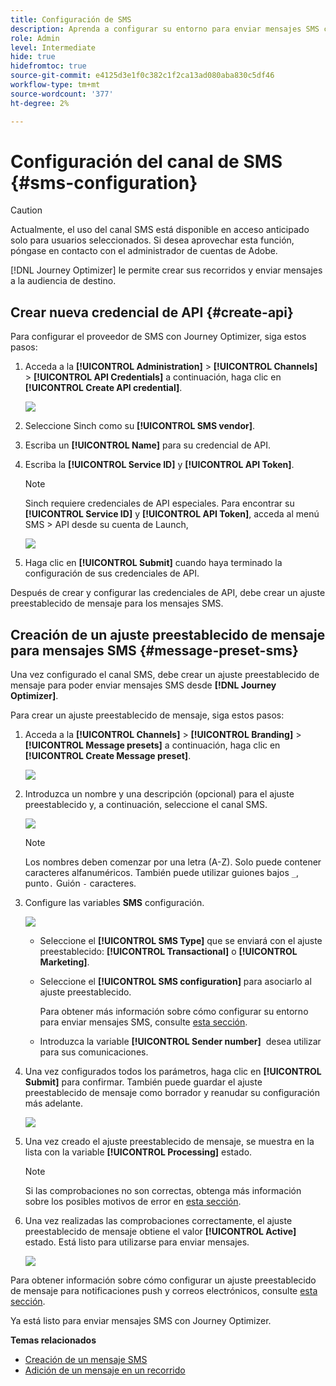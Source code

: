 ```yaml
---
title: Configuración de SMS
description: Aprenda a configurar su entorno para enviar mensajes SMS con Journey Optimizer
role: Admin
level: Intermediate
hide: true
hidefromtoc: true
source-git-commit: e4125d3e1f0c382c1f2ca13ad080aba830c5df46
workflow-type: tm+mt
source-wordcount: '377'
ht-degree: 2%

---
```


# Configuración del canal de SMS {#sms-configuration}

>[!CAUTION]
>
> Actualmente, el uso del canal SMS está disponible en acceso anticipado solo para usuarios seleccionados. Si desea aprovechar esta función, póngase en contacto con el administrador de cuentas de Adobe.

[!DNL Journey Optimizer] le permite crear sus recorridos y enviar mensajes a la audiencia de destino.

## Crear nueva credencial de API {#create-api}

Para configurar el proveedor de SMS con Journey Optimizer, siga estos pasos:

1. Acceda a la **[!UICONTROL Administration]** > **[!UICONTROL Channels]** > **[!UICONTROL API Credentials]** a continuación, haga clic en **[!UICONTROL Create API credential]**.

   ![](../assets/sms_4.png)

1. Seleccione Sinch como su **[!UICONTROL SMS vendor]**.

1. Escriba un **[!UICONTROL Name]** para su credencial de API.

1. Escriba la **[!UICONTROL Service ID]** y **[!UICONTROL API Token]**.

   >[!NOTE]
   >
   > Sinch requiere credenciales de API especiales. Para encontrar su **[!UICONTROL Service ID]** y **[!UICONTROL API Token]**, acceda al menú SMS > API desde su cuenta de Launch,

   ![](../assets/sms_5.png)

1. Haga clic en **[!UICONTROL Submit]** cuando haya terminado la configuración de sus credenciales de API.

Después de crear y configurar las credenciales de API, debe crear un ajuste preestablecido de mensaje para los mensajes SMS.

## Creación de un ajuste preestablecido de mensaje para mensajes SMS {#message-preset-sms}

Una vez configurado el canal SMS, debe crear un ajuste preestablecido de mensaje para poder enviar mensajes SMS desde **[!DNL Journey Optimizer]**.

Para crear un ajuste preestablecido de mensaje, siga estos pasos:

1. Acceda a la **[!UICONTROL Channels]** > **[!UICONTROL Branding]** > **[!UICONTROL Message presets]** a continuación, haga clic en **[!UICONTROL Create Message preset]**.

   ![](../assets/preset-create.png)

1. Introduzca un nombre y una descripción (opcional) para el ajuste preestablecido y, a continuación, seleccione el canal SMS.

   ![](../assets/sms_preset.png)

   >[!NOTE]
   >
   > Los nombres deben comenzar por una letra (A-Z). Solo puede contener caracteres alfanuméricos. También puede utilizar guiones bajos `_`, punto`.` Guión `-` caracteres.

1. Configure las variables **SMS** configuración.

   ![](../assets/preset-sms.png)

   * Seleccione el **[!UICONTROL SMS Type]** que se enviará con el ajuste preestablecido: **[!UICONTROL Transactional]** o **[!UICONTROL Marketing]**.

   * Seleccione el **[!UICONTROL SMS configuration]** para asociarlo al ajuste preestablecido.

      Para obtener más información sobre cómo configurar su entorno para enviar mensajes SMS, consulte [esta sección](sms-configuration.md).

   * Introduzca la variable **[!UICONTROL Sender number]** &#x200B; desea utilizar para sus comunicaciones.

1. Una vez configurados todos los parámetros, haga clic en **[!UICONTROL Submit]** para confirmar. También puede guardar el ajuste preestablecido de mensaje como borrador y reanudar su configuración más adelante.

   ![](../assets/sms_preset_2.png)

1. Una vez creado el ajuste preestablecido de mensaje, se muestra en la lista con la variable **[!UICONTROL Processing]** estado.

   >[!NOTE]
   >
   >Si las comprobaciones no son correctas, obtenga más información sobre los posibles motivos de error en [esta sección](#monitor-message-presets).

1. Una vez realizadas las comprobaciones correctamente, el ajuste preestablecido de mensaje obtiene el valor **[!UICONTROL Active]** estado. Está listo para utilizarse para enviar mensajes.

   ![](../assets/preset-active.png)

Para obtener información sobre cómo configurar un ajuste preestablecido de mensaje para notificaciones push y correos electrónicos, consulte [esta sección](message-presets.md).

Ya está listo para enviar mensajes SMS con Journey Optimizer.

**Temas relacionados**

* [Creación de un mensaje SMS](../create-sms.md)
* [Adición de un mensaje en un recorrido](../building-journeys/journeys-message.md)
